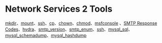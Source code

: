 # Network Services 2 Tools

[mkdir](Tools.md#mkdir)、[mount](Tools.md#mount)、[ssh](Tools.md#ssh)、[cp](Tools.md#cp)、[chown](Tools.md#chown)、[chmod](Tools.md#chmod)、[msfconsole](Tools.md#msfconsole) 、[SMTP Response Codes](Tools.md#SMTP%20Response%20Codes)、[hydra](Tools.md#hydra)、[smtp_version](Tools.md#smtp_version)、[smtp_enum](Tools.md#smtp_enum)、[ssh](Tools.md#ssh)、[mysql_sql](Tools.md#mysql_sql)、[mysql_schemadump](Tools.md#mysql_schemadump)、[mysql_hashdump](Tools.md#mysql_hashdump)
